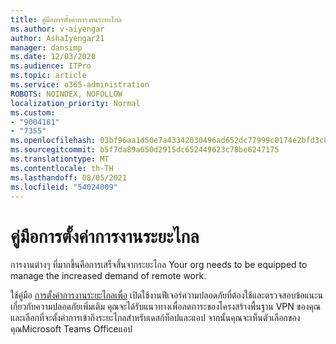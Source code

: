 ```yaml
---
title: คู่มือการตั้งค่าการงานระยะไกล
ms.author: v-aiyengar
author: AshaIyengar21
manager: dansimp
ms.date: 12/03/2020
ms.audience: ITPro
ms.topic: article
ms.service: o365-administration
ROBOTS: NOINDEX, NOFOLLOW
localization_priority: Normal
ms.custom:
- "9004181"
- "7355"
ms.openlocfilehash: 03bf96aa1d50e7a43342030496ad652dc77999c0174e2bfd3c82049a60560762
ms.sourcegitcommit: b5f7da89a650d2915dc652449623c78be6247175
ms.translationtype: MT
ms.contentlocale: th-TH
ms.lasthandoff: 08/05/2021
ms.locfileid: "54024009"
---
```

# <a name="remote-work-setup-guide"></a>คู่มือการตั้งค่าการงานระยะไกล

การงานต่างๆ ที่มากขึ้นคือการเสร็จสิ้นจากระยะไกล Your org needs to be equipped to manage the increased demand of remote work.

ใช้คู่มือ [การตั้งค่าการงานระยะไกลเพื่อ](https://go.microsoft.com/fwlink/?linkid=2142062) เปิดใช้งานฟีเจอร์ความปลอดภัยที่ต้องใช้และตรวจสอบข้อแนะนเกี่ยวกับความปลอดภัยเพิ่มเติม คุณจะได้รับแนวทางเพื่อลดภาระของโครงสร้างพื้นฐาน VPN ของคุณ และเลือกที่จะตั้งค่าการเข้าถึงระยะไกลสําหรับเดสก์ท็อปและแอป จากนั้นคุณจะเห็นตัวเลือกของคุณMicrosoft Teams Officeแอป
